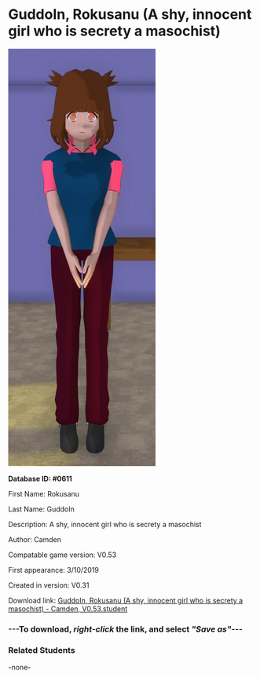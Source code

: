 # GuddoIn, Rokusanu (A shy, innocent girl who is secrety a masochist)

<img src="../../Files/Images/GuddoIn, Rokusanu (A shy, innocent girl who is secrety a masochist).png" title="GuddoIn, Rokusanu (A shy, innocent girl who is secrety a masochist) - Camden, V0.53">

**Database ID: #0611**

First Name: Rokusanu

Last Name: GuddoIn

Description: A shy, innocent girl who is secrety a masochist

Author: Camden

Compatable game version: V0.53

First appearance: 3/10/2019

Created in version: V0.31

Download link: <a href="https://raw.githubusercontent.com/Arbiter1223/Daigaku-Gurashi-Custom-Students/master/Files/Student%20Files/GuddoIn%2C%20Rokusanu%20(A%20shy%2C%20innocent%20girl%20who%20is%20secrety%20a%20masochist)%20-%20Camden%2C%20V0.53.student">GuddoIn, Rokusanu (A shy, innocent girl who is secrety a masochist) - Camden, V0.53.student</a>

### ---**To download, _right-click_ the link, and select _"Save as"_**---

### Related Students

-none-

